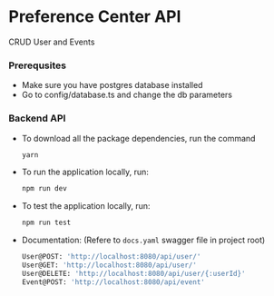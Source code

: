 # Preference Center API

CRUD User and Events

 ### Prerequsites
 * Make sure you have postgres database installed 
 * Go to config/database.ts and change the db parameters

 ### Backend API
 * To download all the package dependencies, run the command
     ```bash
     yarn
     ```
 * To run the application locally, run:
     ```bash
     npm run dev

 * To test the application locally, run:
     ```bash
     npm run test

 * Documentation:  (Refere to `docs.yaml` swagger file in project root)
     ```bash
     User@POST: 'http://localhost:8080/api/user/'
     User@GET: 'http://localhost:8080/api/user/'
     User@DELETE: 'http://localhost:8080/api/user/{:userId}'
     Event@POST: 'http://localhost:8080/api/event'
